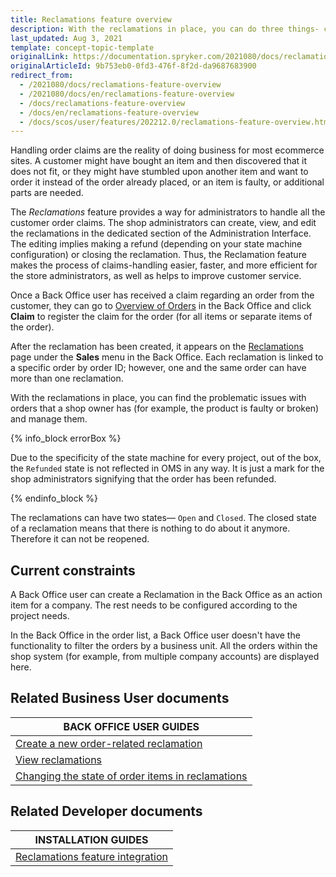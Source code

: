 ```yaml
---
title: Reclamations feature overview
description: With the reclamations in place, you can do three things- create a new connected order, return money paid for the order, or close the reclamation.
last_updated: Aug 3, 2021
template: concept-topic-template
originalLink: https://documentation.spryker.com/2021080/docs/reclamations-feature-overview
originalArticleId: 9b753eb0-0fd3-476f-8f2d-da9687683900
redirect_from:
  - /2021080/docs/reclamations-feature-overview
  - /2021080/docs/en/reclamations-feature-overview
  - /docs/reclamations-feature-overview
  - /docs/en/reclamations-feature-overview
  - /docs/scos/user/features/202212.0/reclamations-feature-overview.html
---
```


Handling order claims are the reality of doing business for most ecommerce sites. A customer might have bought an item and then discovered that it does not fit, or they might have stumbled upon another item and want to order it instead of the order already placed, or an item is faulty, or additional parts are needed.

The _Reclamations_ feature provides a way for administrators to handle all the customer order claims. The shop administrators can create, view, and edit the reclamations in the dedicated section of the Administration Interface. The editing implies making a refund (depending on your state machine configuration) or closing the reclamation. Thus, the Reclamation feature makes the process of claims-handling easier, faster, and more efficient for the store administrators, as well as helps to improve customer service.

Once a Back Office user has received a claim regarding an order from the customer, they can go to [Overview of Orders](/docs/pbc/all/order-management-system/{{page.version}}/base-shop/manage-in-the-back-office/reclamations/create-reclamations.html) in the Back Office and click **Claim** to register the claim for the order (for all items or separate items of the order).

After the reclamation has been created, it appears on the [Reclamations](/docs/pbc/all/order-management-system/{{page.version}}/base-shop/manage-in-the-back-office/reclamations/view-reclamations.html) page under the **Sales** menu in the Back Office. Each reclamation is linked to a specific order by order ID; however, one and the same order can have more than one reclamation.

With the reclamations in place, you can find the problematic issues with orders that a shop owner has (for example, the product is faulty or broken) and manage them.

{% info_block errorBox %}

Due to the specificity of the state machine for every project, out of the box, the `Refunded` state is not reflected in OMS in any way. It is just a mark for the shop administrators signifying that the order has been refunded.

{% endinfo_block %}

The reclamations can have two states— `Open` and `Closed`. The closed state of a reclamation means that there is nothing to do about it anymore. Therefore it can not be reopened.

## Current constraints

A Back Office user can create a Reclamation in the Back Office as an action item for a company. The rest needs to be configured according to the project needs.

In the Back Office in the order list, a Back Office user doesn't have the functionality to filter the orders by a business unit. All the orders within the shop system (for example, from multiple company accounts) are displayed here.

## Related Business User documents

|BACK OFFICE USER GUIDES|
|---|
| [Create a new order-related reclamation](/docs/pbc/all/order-management-system/{{page.version}}/base-shop/manage-in-the-back-office/reclamations/create-reclamations.html)  |
| [View reclamations](/docs/pbc/all/order-management-system/{{page.version}}/base-shop/manage-in-the-back-office/reclamations/view-reclamations.html)  |
| [Changing the state of order items in reclamations](/docs/pbc/all/order-management-system/{{page.version}}/base-shop/manage-in-the-back-office/reclamations/change-the-state-of-order-items-in-reclamations.html)  |

## Related Developer documents

| INSTALLATION GUIDES  |
|---------|
|[Reclamations feature integration](/docs/pbc/all/order-management-system/{{page.version}}/base-shop/install-and-upgrade/install-features/install-the-reclamations-feature.html)|

